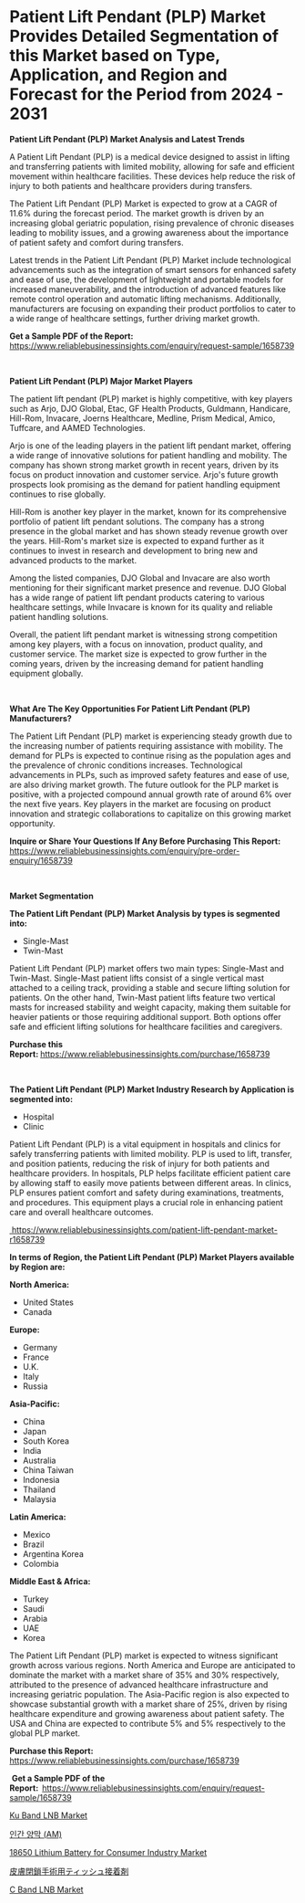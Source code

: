 <p><h1>Patient Lift Pendant (PLP) Market Provides Detailed Segmentation of this Market based on Type, Application, and Region and Forecast for the Period from 2024 - 2031</h1></p><p><strong>Patient Lift Pendant (PLP) Market Analysis and Latest Trends</strong></p>
<p><p>A Patient Lift Pendant (PLP) is a medical device designed to assist in lifting and transferring patients with limited mobility, allowing for safe and efficient movement within healthcare facilities. These devices help reduce the risk of injury to both patients and healthcare providers during transfers.</p><p>The Patient Lift Pendant (PLP) Market is expected to grow at a CAGR of 11.6% during the forecast period. The market growth is driven by an increasing global geriatric population, rising prevalence of chronic diseases leading to mobility issues, and a growing awareness about the importance of patient safety and comfort during transfers.</p><p>Latest trends in the Patient Lift Pendant (PLP) Market include technological advancements such as the integration of smart sensors for enhanced safety and ease of use, the development of lightweight and portable models for increased maneuverability, and the introduction of advanced features like remote control operation and automatic lifting mechanisms. Additionally, manufacturers are focusing on expanding their product portfolios to cater to a wide range of healthcare settings, further driving market growth.</p></p>
<p><strong>Get a Sample PDF of the Report:&nbsp;</strong> <a href="https://www.reliablebusinessinsights.com/enquiry/request-sample/1658739">https://www.reliablebusinessinsights.com/enquiry/request-sample/1658739</a></p>
<p>&nbsp;</p>
<p><strong>Patient Lift Pendant (PLP) Major Market Players</strong></p>
<p><p>The patient lift pendant (PLP) market is highly competitive, with key players such as Arjo, DJO Global, Etac, GF Health Products, Guldmann, Handicare, Hill-Rom, Invacare, Joerns Healthcare, Medline, Prism Medical, Amico, Tuffcare, and AAMED Technologies.</p><p>Arjo is one of the leading players in the patient lift pendant market, offering a wide range of innovative solutions for patient handling and mobility. The company has shown strong market growth in recent years, driven by its focus on product innovation and customer service. Arjo's future growth prospects look promising as the demand for patient handling equipment continues to rise globally.</p><p>Hill-Rom is another key player in the market, known for its comprehensive portfolio of patient lift pendant solutions. The company has a strong presence in the global market and has shown steady revenue growth over the years. Hill-Rom's market size is expected to expand further as it continues to invest in research and development to bring new and advanced products to the market.</p><p>Among the listed companies, DJO Global and Invacare are also worth mentioning for their significant market presence and revenue. DJO Global has a wide range of patient lift pendant products catering to various healthcare settings, while Invacare is known for its quality and reliable patient handling solutions.</p><p>Overall, the patient lift pendant market is witnessing strong competition among key players, with a focus on innovation, product quality, and customer service. The market size is expected to grow further in the coming years, driven by the increasing demand for patient handling equipment globally.</p></p>
<p>&nbsp;</p>
<p><strong>What Are The Key Opportunities For Patient Lift Pendant (PLP) Manufacturers?</strong></p>
<p><p>The Patient Lift Pendant (PLP) market is experiencing steady growth due to the increasing number of patients requiring assistance with mobility. The demand for PLPs is expected to continue rising as the population ages and the prevalence of chronic conditions increases. Technological advancements in PLPs, such as improved safety features and ease of use, are also driving market growth. The future outlook for the PLP market is positive, with a projected compound annual growth rate of around 6% over the next five years. Key players in the market are focusing on product innovation and strategic collaborations to capitalize on this growing market opportunity.</p></p>
<p><strong>Inquire or Share Your Questions If Any Before Purchasing This Report:</strong> <a href="https://www.reliablebusinessinsights.com/enquiry/pre-order-enquiry/1658739">https://www.reliablebusinessinsights.com/enquiry/pre-order-enquiry/1658739</a></p>
<p>&nbsp;</p>
<p><strong>Market Segmentation</strong></p>
<p><strong>The Patient Lift Pendant (PLP) Market Analysis by types is segmented into:</strong></p>
<p><ul><li>Single-Mast</li><li>Twin-Mast</li></ul></p>
<p><p>Patient Lift Pendant (PLP) market offers two main types: Single-Mast and Twin-Mast. Single-Mast patient lifts consist of a single vertical mast attached to a ceiling track, providing a stable and secure lifting solution for patients. On the other hand, Twin-Mast patient lifts feature two vertical masts for increased stability and weight capacity, making them suitable for heavier patients or those requiring additional support. Both options offer safe and efficient lifting solutions for healthcare facilities and caregivers.</p></p>
<p><strong>Purchase this Report:&nbsp;</strong><a href="https://www.reliablebusinessinsights.com/purchase/1658739">https://www.reliablebusinessinsights.com/purchase/1658739</a></p>
<p>&nbsp;</p>
<p><strong>The Patient Lift Pendant (PLP) Market Industry Research by Application is segmented into:</strong></p>
<p><ul><li>Hospital</li><li>Clinic</li></ul></p>
<p><p>Patient Lift Pendant (PLP) is a vital equipment in hospitals and clinics for safely transferring patients with limited mobility. PLP is used to lift, transfer, and position patients, reducing the risk of injury for both patients and healthcare providers. In hospitals, PLP helps facilitate efficient patient care by allowing staff to easily move patients between different areas. In clinics, PLP ensures patient comfort and safety during examinations, treatments, and procedures. This equipment plays a crucial role in enhancing patient care and overall healthcare outcomes.</p></p>
<p><a href="https://www.reliablebusinessinsights.com/patient-lift-pendant-market-r1658739">&nbsp;https://www.reliablebusinessinsights.com/patient-lift-pendant-market-r1658739</a></p>
<p><strong>In terms of Region, the Patient Lift Pendant (PLP) Market Players available by Region are:</strong></p>
<p>
    <p> <strong> North America: </strong>
        <ul>
            <li>United States</li>
            <li>Canada</li>
        </ul>
        </p> 
    <p> <strong> Europe: </strong>
        <ul>
            <li>Germany</li>
            <li>France</li>
            <li>U.K.</li>
            <li>Italy</li>
            <li>Russia</li>
        </ul>
        </p> 
    <p> <strong> Asia-Pacific: </strong>
        <ul>
            <li>China</li>
            <li>Japan</li>
            <li>South Korea</li>
            <li>India</li>
            <li>Australia</li>
            <li>China Taiwan</li>
            <li>Indonesia</li>
            <li>Thailand</li>
            <li>Malaysia</li>
        </ul>
        </p> 
    <p> <strong> Latin America: </strong>
        <ul>
            <li>Mexico</li>
            <li>Brazil</li>
            <li>Argentina Korea</li>
            <li>Colombia</li>
        </ul>
        </p> 
    <p> <strong> Middle East & Africa: </strong>
        <ul>
            <li>Turkey</li>
            <li>Saudi</li>
            <li>Arabia</li>
            <li>UAE</li>
            <li>Korea</li>
        </ul>
    </p>
    </p>
<p><p>The Patient Lift Pendant (PLP) market is expected to witness significant growth across various regions. North America and Europe are anticipated to dominate the market with a market share of 35% and 30% respectively, attributed to the presence of advanced healthcare infrastructure and increasing geriatric population. The Asia-Pacific region is also expected to showcase substantial growth with a market share of 25%, driven by rising healthcare expenditure and growing awareness about patient safety. The USA and China are expected to contribute 5% and 5% respectively to the global PLP market.</p></p>
<p><strong>Purchase this Report: </strong><a href="https://www.reliablebusinessinsights.com/purchase/1658739">https://www.reliablebusinessinsights.com/purchase/1658739</a></p>
<p>&nbsp;<strong>Get a Sample PDF of the Report:&nbsp;&nbsp;</strong><a href="https://www.reliablebusinessinsights.com/enquiry/request-sample/1658739">https://www.reliablebusinessinsights.com/enquiry/request-sample/1658739</a></p>
<p><strong></strong></p>
<p><p><a href="https://issuu.com/reportprime-2/docs/ku-band-lnb-market-size-2030.pptx_d415bfa43210ca">Ku Band LNB Market</a></p><p><a href="https://github.com/fernandotryO5lson96765/Market-Research-Report-List-2/blob/main/873617287683.md">인간 양막 (AM)</a></p><p><a href="https://github.com/RickHolmes3/Market-Research-Report-List-5/blob/main/18650-lithium-battery-for-consumer-industry-market.md">18650 Lithium Battery for Consumer Industry Market</a></p><p><a href="https://github.com/DanykaKilback/Market-Research-Report-List-1/blob/main/570607996033.md">皮膚閉鎖手術用ティッシュ接着剤</a></p><p><a href="https://issuu.com/reportprime-2/docs/c-band-lnb-market-size-2030.pptx_888ae70dcd329d">C Band LNB Market</a></p></p>